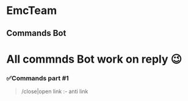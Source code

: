 # EmcTeam
## Commands Bot
# All commnds Bot work on reply 😉
### ✅Commands part #1
>/close|open link :- anti link
